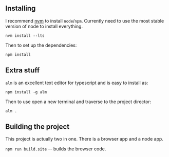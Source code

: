 ## Installing

I recommend [nvm](https://github.com/creationix/nvm) to install `node`/`npm`.  Currently need to use the most stable version of node to install everything.

`nvm install --lts`

Then to set up the dependencies:

`npm install`

## Extra stuff

`alm` is an excellent text editor for typescript and is easy to install as:

`npm install -g alm`

Then to use open a new terminal and traverse to the project director:

`alm .`

## Building the project

This project is actually two in one.  There is a browser app and a node app.

`npm run build.site`  -- builds the browser code.  
